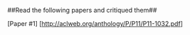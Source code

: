 ##Read the following papers and critiqued them##

[Paper #1] [http://aclweb.org/anthology/P/P11/P11-1032.pdf]
